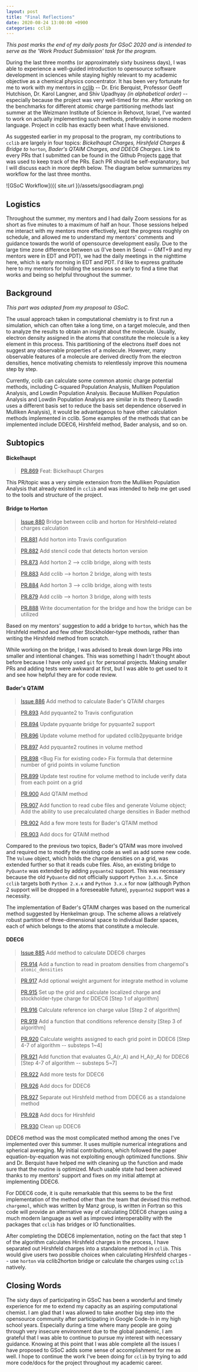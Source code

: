 ```yaml
---
layout: post
title: "Final Reflections"
date: 2020-08-24 13:00:00 +0900
categories: cclib
---
```


*This post marks the end of my daily posts for GSoC 2020 and is intended to serve as the 'Work Product Submission' task for the program.*

During the last three months (or approximately sixty business days), I was able to experience a well-guided introduction to opensource software development in sciences while staying highly relevant to my academic objective as a chemical physics concentrator. It has been very fortunate for me to work with my mentors in [cclib](https://cclib.github.io/) -- Dr. Eric Berquist, Professor Geoff Hutchison, Dr. Karol Langner, and Shiv Upadhyay *(in alphabetical order)* -- especially because the project was very well-timed for me. After working on the benchmarks for different atomic charge partitioning methods last summer at the Weizmann Institute of Science in Rehovot, Israel, I've wanted to work on actually implementing such methods, preferably in some modern language. Project in cclib has exactly been what I have envisioned.

As suggested earlier in my proposal to the program, my contributions to `cclib` are largely in four topics: *Bickelhaupt Charges, Hirshfeld Charges & Bridge to* `horton`*, Bader's QTAIM Charges, and DDEC6 Charges*. Link to every PRs that I submitted can be found in the Github Projects [page](https://github.com/orgs/cclib/projects/2#card-40460776) that was used to keep track of the PRs. Each PR should be self-explanatory, but I will discuss each in more depth below. The diagram below summarizes my workflow for the last three months.

![GSoC Workflow]({{ site.url }}/assets/gsocdiagram.png)

## Logistics

Throughout the summer, my mentors and I had daily Zoom sessions for as short as five minutes to a maximum of half an hour. Those sessions helped me interact with my mentors more effectively, kept the progress roughly on schedule, and allowed me to understand my mentors' comments and guidance towards the world of opensource development easily. Due to the large time zone difference between us (I've been in Seoul -- GMT+9 and my mentors were in EDT and PDT), we had the daily meetings in the nighttime here, which is early morning in EDT and PDT. I'd like to express gratitude here to my mentors for holding the sessions so early to find a time that works and being so helpful throughout the summer.

## Background

*This part was adapted from my proposal to GSoC.*

The usual approach taken in computational chemistry is to first run a simulation, which can often take a long time, on a target molecule, and then to analyze the results to obtain an insight about the molecule. Usually, electron density assigned in the atoms that constitute the molecule is a key element in this process. This partitioning of the electrons itself does not suggest any observable properties of a molecule. However, many observable features of a molecule are derived directly from the electron densities, hence motivating chemists to relentlessly improve this noumena step by step.

Currently, cclib can calculate some common atomic charge potential methods, including C-squared Population Analysis, Mulliken Population Analysis, and Lowdin Population Analysis. Because Mulliken Population Analysis and Lowdin Population Analysis are similar in its theory (Lowdin uses a different basis set to reduce the basis set dependence observed in Mulliken Analysis), it would be advantageous to have other calculation methods implemented in cclib. Some examples of the methods that can be implemented include DDEC6, Hirshfeld method, Bader analysis, and so on.

## Subtopics

#### Bickelhaupt

> [PR.869](https://github.com/cclib/cclib/pull/869) Feat: Bickelhaupt Charges

This PR/topic was a very simple extension from the Mulliken Population Analysis that already existed in `cclib` and was intended to help me get used to the tools and structure of the project.

#### Bridge to Horton

> [Issue 880](https://github.com/cclib/cclib/issues/880) Bridge between cclib and horton for Hirshfeld-related charges calculation

> [PR.881](https://github.com/cclib/cclib/pull/881) Add horton into Travis configuration

> [PR.882](https://github.com/cclib/cclib/pull/882) Add stencil code that detects horton version

> [PR.873](https://github.com/cclib/cclib/pull/873) Add horton 2 --> cclib bridge, along with tests

> [PR.883](https://github.com/cclib/cclib/pull/883) Add cclib --> horton 2 bridge, along with tests

> [PR.884](https://github.com/cclib/cclib/pull/884) Add horton 3 --> cclib bridge, along with tests

> [PR.879](https://github.com/cclib/cclib/pull/879) Add cclib --> horton 3 bridge, along with tests

> [PR.888](https://github.com/cclib/cclib/pull/888) Write documentation for the bridge and how the bridge can be utilized

Based on my mentors' suggestion to add a bridge to `horton`, which has the Hirshfeld method and few other Stockholder-type methods, rather than writing the Hirshfeld method from scratch.

While working on the bridge, I was advised to break down large PRs into smaller and intentional changes. This was something I hadn't thought about before because I have only used `git` for personal projects. Making smaller PRs and adding tests were awkward at first, but I was able to get used to it and see how helpful they are for code review.

#### Bader's QTAIM

> [Issue 886](https://github.com/cclib/cclib/issues/886) Add method to calculate Bader's QTAIM charges

> [PR.893](https://github.com/cclib/cclib/pull/893)  Add pyquante2 to Travis configuration

> [PR.894](https://github.com/cclib/cclib/pull/894) Update pyquante bridge for pyquante2 support

> [PR.896](https://github.com/cclib/cclib/pull/896)  Update volume method for updated cclib2pyquante bridge

> [PR.897](https://github.com/cclib/cclib/pull/897)  Add pyquante2 routines in volume method

> [PR.898](https://github.com/cclib/cclib/pull/898)  \<Bug Fix for existing code\> Fix formula that determine number of grid points in volume function

> [PR.899](https://github.com/cclib/cclib/pull/899)  Update test routine for volume method to include verify data from each point on a grid 

> [PR.900](https://github.com/cclib/cclib/pull/900)  Add QTAIM method

> [PR.907](https://github.com/cclib/cclib/pull/907)  Add function to read cube files and generate Volume object; Add the ability to use precalculated charge densities in Bader method

> [PR.902](https://github.com/cclib/cclib/pull/902)  Add a few more tests for Bader's QTAIM method

> [PR.903](https://github.com/cclib/cclib/pull/903)  Add docs for QTAIM method

Compared to the previous two topics, Bader's QTAIM was more involved and required me to modify the existing code as well as add some new code. The `Volume` object, which holds the charge densities on a grid, was extended further so that it reads cube files. Also, an existing bridge to `PyQuante` was extended by adding `pyquante2` support. This was necessary because the old `PyQuante` did not officially support `Python 3.x.x`. Since `cclib` targets both `Python 2.x.x` and `Python 3.x.x` for now (although Python 2 support will be dropped in a foreseeable future), `pyquante2` support was a necessity.

The implementation of Bader's QTAIM charges was based on the numerical method suggested by Henkelman group. The scheme allows a relatively robust partition of three-dimensional space to individual Bader spaces, each of which belongs to the atoms that constitute a molecule.

#### DDEC6

> [Issue 885](https://github.com/cclib/cclib/issues/885) Add method to calculate DDEC6 charges

> [PR.914](https://github.com/cclib/cclib/pull/914)  Add a function to read in proatom densities from chargemol's  `atomic_densities`

> [PR.917](https://github.com/cclib/cclib/pull/917)  Add optional weight argument for integrate method in volume 

> [PR.915](https://github.com/cclib/cclib/pull/915)  Set up the grid and calculate localized charge and stockholder-type charge for DDEC6 [Step 1 of algorithm]

> [PR.916](https://github.com/cclib/cclib/pull/916)  Calculate reference ion charge value [Step 2 of algorithm]

> [PR.919](https://github.com/cclib/cclib/pull/919)  Add a function that conditions reference density [Step 3 of algorithm]

> [PR.920](https://github.com/cclib/cclib/pull/920)  Calculate weights assigned to each grid point in DDEC6 [Step 4-7 of algorithm -- substeps 1~4]

> [PR.921](https://github.com/cclib/cclib/pull/921)  Add function that evaluates G_A(r_A) and H_A(r_A) for DDEC6 [Step 4-7 of algorithm -- substeps 5~7]

> [PR.922](https://github.com/cclib/cclib/pull/922)  Add more tests for DDEC6

> [PR.926](https://github.com/cclib/cclib/pull/926)  Add docs for DDEC6

> [PR.927](https://github.com/cclib/cclib/pull/927)  Separate out Hirshfeld method from DDEC6 as a standalone method

> [PR.928](https://github.com/cclib/cclib/pull/928)  Add docs for Hirshfeld

> [PR.930](https://github.com/cclib/cclib/pull/930)  Clean up DDEC6

DDEC6 method was the most complicated method among the ones I've implemented over this summer. It uses multiple numerical integrations and spherical averaging. My initial contributions, which followed the paper equation-by-equation was not exploiting enough optimized functions. Shiv and Dr. Berquist have helped me with cleaning up the function and made sure that the routine is optimized. Much usable state had been achieved thanks to my mentors' support and fixes on my initial attempt at implementing DDEC6.

For DDEC6 code, it is quite remarkable that this seems to be the first implementation of the method other than the team that devised this method. `chargemol`, which was written by Manz group, is written in Fortran so this code will provide an alternative way of calculating DDEC6 charges using a much modern language as well as improved interoperability with the packages that `cclib` has bridges or IO functionalities.

After completing the DDEC6 implementation, noting on the fact that step 1 of the algorithm calculates Hirshfeld charges in the process, I have separated out Hirshfeld charges into a standalone method in `cclib`. This would give users two possible choices when calculating Hirshfeld charges -- use `horton` via cclib2horton bridge or calculate the charges using `cclib` natively.

## Closing Words

The sixty days of participating in GSoC has been a wonderful and timely experience for me to extend my capacity as an aspiring computational chemist. I am glad that I was allowed to take another big step into the opensource community after participating in Google Code-In in my high school years. Especially during a time where many people are going through very insecure environment due to the global pandemic, I am grateful that I was able to continue to pursue my interest with necessary guidance. Knowing at this point that I was able complete all the issues I have proposed to GSoC adds some sense of accomplishment for me as well. I hope to continue the work I've been doing for `cclib` by trying to add more code/docs for the project throughout my academic career.

